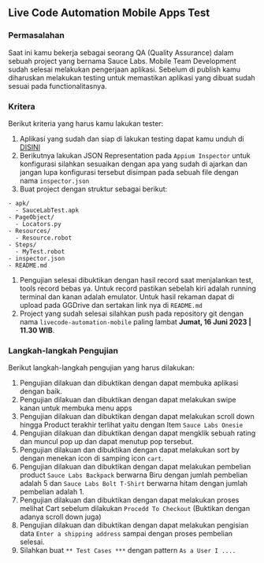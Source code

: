 ## Live Code Automation Mobile Apps Test

### Permasalahan

Saat ini kamu bekerja sebagai seorang QA (Quality Assurance) dalam sebuah project yang bernama Sauce Labs. Mobile Team Development sudah selesai melakukan pengerjaan aplikasi. Sebelum di publish kamu diharuskan melakukan testing untuk memastikan aplikasi yang dibuat sudah sesuai pada functionalitasnya.

### Kritera

Berikut kriteria yang harus kamu lakukan tester:

1. Aplikasi yang sudah dan siap di lakukan testing dapat kamu unduh di [DISINI](https://github.com/saucelabs/my-demo-app-rn/releases)
2. Berikutnya lakukan JSON Representation pada `Appium Inspector` untuk konfigurasi silahkan sesuaikan dengan apa yang sudah di ajarkan dan jangan lupa konfigurasi tersebut disimpan pada sebuah file dengan nama `inspector.json`
3. Buat project dengan struktur sebagai berikut:

```
- apk/
  - SauceLabTest.apk
- PageObject/
  - Locators.py
- Resources/
  - Resource.robot
- Steps/
  - MyTest.robot
- inspector.json
- README.md

```

1. Pengujian selesai dibuktikan dengan hasil record saat menjalankan test, tools record bebas ya. Untuk record pastikan sebelah kiri adalah running terminal dan kanan adalah emulator. Untuk hasil rekaman dapat di upload pada GGDrive dan sertakan link nya di `README.md`
2. Project yang sudah selesai silahkan push pada repository git dengan nama `livecode-automation-mobile` paling lambat **Jumat, 16 Juni 2023 | 11.30 WIB**.

### Langkah-langkah Pengujian

Berikut langkah-langkah pengujian yang harus dilakukan:

1. Pengujian dilakuan dan dibuktikan dengan dapat membuka aplikasi dengan baik.
2. Pengujian dilakuan dan dibuktikan dengan dapat melakukan swipe kanan untuk membuka menu apps
3. Pengujian dilakuan dan dibuktikan dengan dapat melakukan scroll down hingga Product terakhir terlihat yaitu dengan Item `Sauce Labs Onesie`
4. Pengujian dilakuan dan dibuktikan dengan dapat mengklik sebuah rating dan muncul pop up dan dapat menutup pop tersebut.
5. Pengujian dilakuan dan dibuktikan dengan dapat melakukan sort by dengan menekan icon di samping icon `cart`.
6. Pengujian dilakuan dan dibuktikan dengan dapat melakukan pembelian product `Sauce Labs Backpack` berwarna Biru dengan jumlah pembelian adalah 5 dan `Sauce Labs Bolt T-Shirt` berwarna hitam dengan jumlah pembelian adalah 1.
7. Pengujian dilakuan dan dibuktikan dengan dapat melakukan proses melihat Cart sebelum dilakukan `Procedd To Checkout` (Buktikan dengan adanya scroll down juga)
8. Pengujian dilakuan dan dibuktikan dengan dapat melakukan pengisian data `Enter a shipping address` sampai dengan proses pembelian selesai.
9. Silahkan buat `** Test Cases ***` dengan pattern `As a User I ....`
